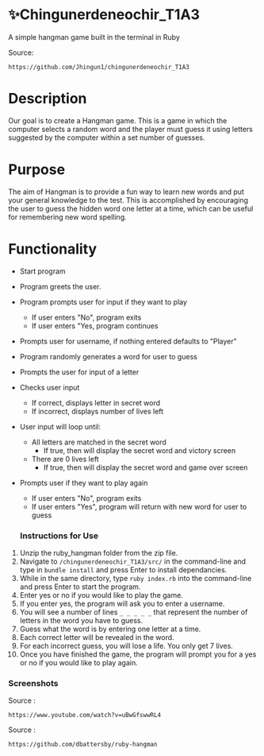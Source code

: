# ✨Chingunerdeneochir_T1A3

A simple hangman game built in the terminal in Ruby

Source: 

```
https://github.com/Jhingun1/chingunerdeneochir_T1A3
```

# Description

Our goal is to create a Hangman game. This is a game in which the computer selects a random word and the player must guess it using letters suggested by the computer within a set number of guesses.
# Purpose

The aim of Hangman is to provide a fun way to learn new words and put your general knowledge to the test. This is accomplished by encouraging the user to guess the hidden word one letter at a time, which can be useful for remembering new word spelling.
# Functionality

- Start program
- Program greets the user.
- Program prompts user for input if they want to play
  - If user enters "No", program exits
  - If user enters "Yes, program continues
- Prompts user for username, if nothing entered defaults to "Player"
- Program randomly generates a word for user to guess
- Prompts the user for input of a letter
- Checks user input
  - If correct, displays letter in secret word
  - If incorrect, displays number of lives left
- User input will loop until:
  - All letters are matched in the secret word
    - If true, then will display the secret word and victory screen
  - There are 0 lives left
    - If true, then will display the secret word and game over screen
- Prompts user if they want to play again
  - If user enters "No", program exits
  - If user enters "Yes", program will return with new word for user to guess

  ### Instructions for Use

1. Unzip the ruby_hangman folder from the zip file.
2. Navigate to `/chingunerdeneochir_T1A3/src/` in the command-line and type in `bundle install` and press Enter to install dependancies.
3. While in the same directory, type `ruby index.rb` into the command-line and press Enter to start the program.
4. Enter yes or no if you would like to play the game.
5. If you enter yes, the program will ask you to enter a username.
6. You will see a number of lines `_ _ _ _ _` that represent the number of letters in the word you have to guess.
7. Guess what the word is by entering one letter at a time.
8. Each correct letter will be revealed in the word.
9. For each incorrect guess, you will lose a life. You only get 7 lives.
10. Once you have finished the game, the program will prompt you for a yes or no if you would like to play again.

### Screenshots



 
 Source : 
 ```
 https://www.youtube.com/watch?v=uBwGfswwRL4
 ```

 Source : 
 ```
 https://github.com/dbattersby/ruby-hangman
 ```
